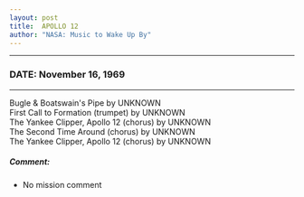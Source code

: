 ```yaml
---
layout: post
title:  APOLLO 12
author: "NASA: Music to Wake Up By"
---
```


----
### DATE: November 16, 1969
----
Bugle & Boatswain's Pipe by UNKNOWN<br />First Call to Formation (trumpet) by UNKNOWN<br />The Yankee Clipper, Apollo 12 (chorus) by UNKNOWN<br />The Second Time Around (chorus) by UNKNOWN<br />The Yankee Clipper, Apollo 12 (chorus) by UNKNOWN

##### Comment:
* No mission comment
